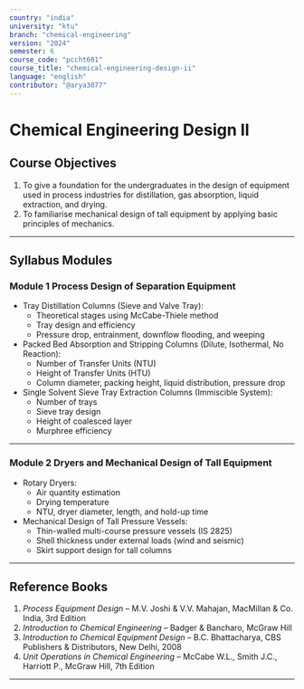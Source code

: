 ```yaml
---
country: "india"
university: "ktu"
branch: "chemical-engineering"
version: "2024"
semester: 6
course_code: "pccht601"
course_title: "chemical-engineering-design-ii"
language: "english"
contributor: "@arya3077"
---
```


# Chemical Engineering Design II

## Course Objectives

1. To give a foundation for the undergraduates in the design of equipment used in process industries for distillation, gas absorption, liquid extraction, and drying.  
2. To familiarise mechanical design of tall equipment by applying basic principles of mechanics.

---

## Syllabus Modules

### Module 1  Process Design of Separation Equipment  
- Tray Distillation Columns (Sieve and Valve Tray):  
  - Theoretical stages using McCabe-Thiele method  
  - Tray design and efficiency  
  - Pressure drop, entrainment, downflow flooding, and weeping  
- Packed Bed Absorption and Stripping Columns (Dilute, Isothermal, No Reaction):  
  - Number of Transfer Units (NTU)  
  - Height of Transfer Units (HTU)  
  - Column diameter, packing height, liquid distribution, pressure drop  
- Single Solvent Sieve Tray Extraction Columns (Immiscible System):  
  - Number of trays  
  - Sieve tray design  
  - Height of coalesced layer  
  - Murphree efficiency

---

### Module 2  Dryers and Mechanical Design of Tall Equipment
- Rotary Dryers:  
  - Air quantity estimation  
  - Drying temperature  
  - NTU, dryer diameter, length, and hold-up time  
- Mechanical Design of Tall Pressure Vessels:  
  - Thin-walled multi-course pressure vessels (IS 2825)  
  - Shell thickness under external loads (wind and seismic)  
  - Skirt support design for tall columns

---

## Reference Books

1. *Process Equipment Design* – M.V. Joshi & V.V. Mahajan, MacMillan & Co. India, 3rd Edition  
2. *Introduction to Chemical Engineering* – Badger & Bancharo, McGraw Hill  
3. *Introduction to Chemical Equipment Design* – B.C. Bhattacharya, CBS Publishers & Distributors, New Delhi, 2008  
4. *Unit Operations in Chemical Engineering* – McCabe W.L., Smith J.C., Harriott P., McGraw Hill, 7th Edition

---
